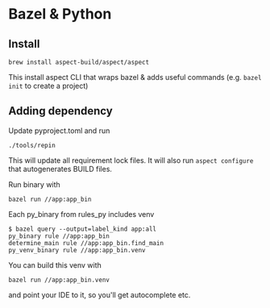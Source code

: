 # Bazel & Python

## Install
```shell
brew install aspect-build/aspect/aspect
```

This install aspect CLI that wraps bazel & adds useful commands (e.g. `bazel init` to create a project) 

## Adding dependency
Update pyproject.toml and run

```shell
./tools/repin
```

This will update all requirement lock files.
It will also run `aspect configure` that autogenerates BUILD files.

Run binary with 
```
bazel run //app:app_bin
```

Each py_binary from rules_py includes venv
```shell
$ bazel query --output=label_kind app:all
py_binary rule //app:app_bin
determine_main rule //app:app_bin.find_main
py_venv_binary rule //app:app_bin.venv
```

You can build this venv with
```shell
bazel run //app:app_bin.venv
```

and point your IDE to it, so you'll get autocomplete etc.